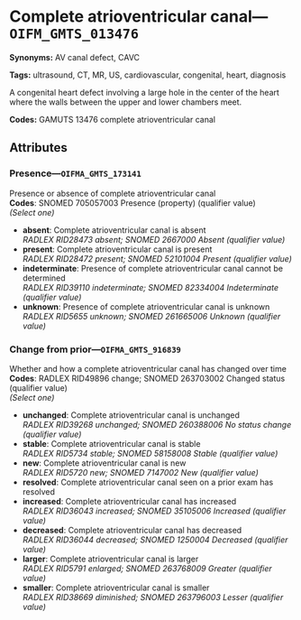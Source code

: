 # Complete atrioventricular canal—`OIFM_GMTS_013476`

**Synonyms:** AV canal defect, CAVC

**Tags:** ultrasound, CT, MR, US, cardiovascular, congenital, heart, diagnosis

A congenital heart defect involving a large hole in the center of the heart where the walls between the upper and lower chambers meet.

**Codes:** GAMUTS 13476 complete atrioventricular canal

## Attributes

### Presence—`OIFMA_GMTS_173141`

Presence or absence of complete atrioventricular canal  
**Codes**: SNOMED 705057003 Presence (property) (qualifier value)  
*(Select one)*

- **absent**: Complete atrioventricular canal is absent  
_RADLEX RID28473 absent; SNOMED 2667000 Absent (qualifier value)_
- **present**: Complete atrioventricular canal is present  
_RADLEX RID28472 present; SNOMED 52101004 Present (qualifier value)_
- **indeterminate**: Presence of complete atrioventricular canal cannot be determined  
_RADLEX RID39110 indeterminate; SNOMED 82334004 Indeterminate (qualifier value)_
- **unknown**: Presence of complete atrioventricular canal is unknown  
_RADLEX RID5655 unknown; SNOMED 261665006 Unknown (qualifier value)_

### Change from prior—`OIFMA_GMTS_916839`

Whether and how a complete atrioventricular canal has changed over time  
**Codes**: RADLEX RID49896 change; SNOMED 263703002 Changed status (qualifier value)  
*(Select one)*

- **unchanged**: Complete atrioventricular canal is unchanged  
_RADLEX RID39268 unchanged; SNOMED 260388006 No status change (qualifier value)_
- **stable**: Complete atrioventricular canal is stable  
_RADLEX RID5734 stable; SNOMED 58158008 Stable (qualifier value)_
- **new**: Complete atrioventricular canal is new  
_RADLEX RID5720 new; SNOMED 7147002 New (qualifier value)_
- **resolved**: Complete atrioventricular canal seen on a prior exam has resolved  
- **increased**: Complete atrioventricular canal has increased  
_RADLEX RID36043 increased; SNOMED 35105006 Increased (qualifier value)_
- **decreased**: Complete atrioventricular canal has decreased  
_RADLEX RID36044 decreased; SNOMED 1250004 Decreased (qualifier value)_
- **larger**: Complete atrioventricular canal is larger  
_RADLEX RID5791 enlarged; SNOMED 263768009 Greater (qualifier value)_
- **smaller**: Complete atrioventricular canal is smaller  
_RADLEX RID38669 diminished; SNOMED 263796003 Lesser (qualifier value)_
